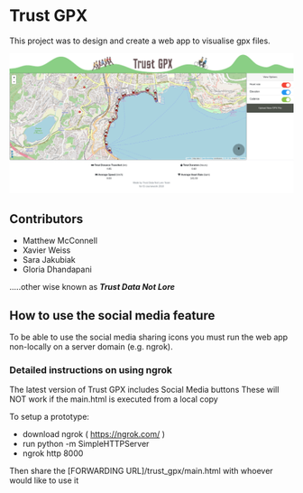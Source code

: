 # Trust GPX

This project was to design and create a web app to visualise gpx files.

![An example screenshot of our webapp](trust-data-not-lore-example.png)

## Contributors

- Matthew McConnell
- Xavier Weiss
- Sara Jakubiak
- Gloria Dhandapani

.....other wise known as ***Trust Data Not Lore***

## How to use the social media feature

To be able to use the social media sharing icons you must run the web app  non-locally on a server domain (e.g. ngrok).

### Detailed instructions on using ngrok

The latest version of Trust GPX includes Social Media buttons
These will NOT work if the main.html is executed from a local copy

To setup a prototype:
- download ngrok ( https://ngrok.com/ )
- run python -m SimpleHTTPServer
- ngrok http 8000

Then share the [FORWARDING URL]/trust_gpx/main.html with whoever would like to use it

